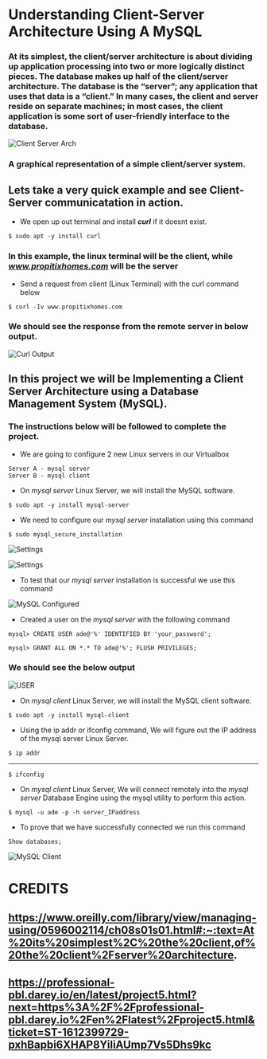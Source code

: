 # Understanding Client-Server Architecture Using A MySQL
### At its simplest, the client/server architecture is about dividing up application processing into two or more logically distinct pieces. The database makes up half of the client/server architecture. The database is the “server”; any application that uses that data is a “client.” In many cases, the client and server reside on separate machines; in most cases, the client application is some sort of user-friendly interface to the database.

<p>

![Client Server Arch](Untitled.jpg)

### A graphical representation of a simple client/server system.

## Lets take a very quick example and see Client-Server communicatation in action.

* We open up out terminal and install ***curl*** if it doesnt exist.

```
$ sudo apt -y install curl
```

### In this example, the linux terminal will be the client, while ***www.propitixhomes.com*** will be the server

* Send a request from client (Linux Terminal) with the curl command below

```
$ curl -Iv www.propitixhomes.com
```
### We should see the response from the remote server in below output.

![Curl Output](outpt.jpg)

## In this project we will be Implementing a Client Server Architecture using a Database Management System (MySQL).

### The instructions below will be followed to complete the project.

* We are going to configure 2 new Linux servers in our Virtualbox
```
Server A - mysql server
Server B - mysql client
```

* On *mysql server* Linux Server, we will install the MySQL software.

```
$ sudo apt -y install mysql-server
```

* We need to configure our *mysql server* installation using this command

```
$ sudo mysql_secure_installation
```

![Settings](s1.jpg)

![Settings](s2.jpg)


* To test that our *mysql server* installation is successful we use this command

![MySQL Configured](working.jpg)


* Created a user on the *mysql server* with the following command

```
mysql> CREATE USER ade@'%' IDENTIFIED BY 'your_password';
```

```
mysql> GRANT ALL ON *.* TO ade@'%'; FLUSH PRIVILEGES;
```

### We should see the below output

![USER](createuser.jpg)


* On *mysql client* Linux Server, we will install the MySQL client software.

```
$ sudo apt -y install mysql-client
```

* Using the ip addr or ifconfig command, We will figure out the IP address of the mysql server Linux Server.

```
$ ip addr
```
----------------
```
$ ifconfig
```

* On *mysql client* Linux Server, We will connect remotely into the *mysql server* Database Engine using the mysql utility to perform this action.

```
$ mysql -u ade -p -h server_IPaddress
```

* To prove that we have successfully connected we run this command

```
Show databases;
```
![MySQL Client](clientlog.jpg)


# CREDITS
## https://www.oreilly.com/library/view/managing-using/0596002114/ch08s01s01.html#:~:text=At%20its%20simplest%2C%20the%20client,of%20the%20client%2Fserver%20architecture.

## https://professional-pbl.darey.io/en/latest/project5.html?next=https%3A%2F%2Fprofessional-pbl.darey.io%2Fen%2Flatest%2Fproject5.html&ticket=ST-1612399729-pxhBapbi6XHAP8YiliAUmp7Vs5Dhs9kc